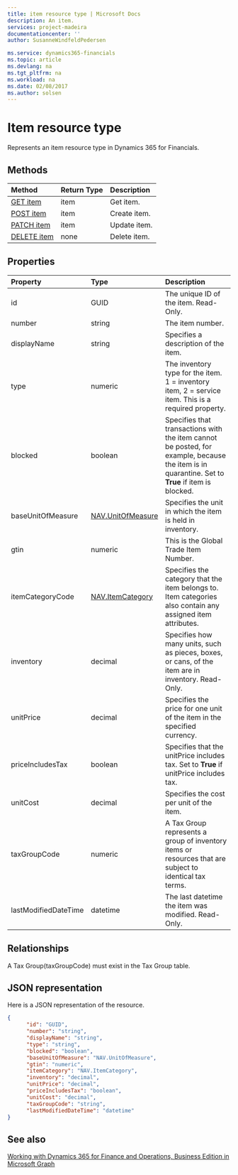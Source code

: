 ```yaml
---
title: item resource type | Microsoft Docs
description: An item.
services: project-madeira
documentationcenter: ''
author: SusanneWindfeldPedersen

ms.service: dynamics365-financials
ms.topic: article
ms.devlang: na
ms.tgt_pltfrm: na
ms.workload: na
ms.date: 02/08/2017
ms.author: solsen
---
```


# Item resource type
Represents an item resource type in Dynamics 365 for Financials.

## Methods

| Method       | Return Type  |Description|
|:---------------|:--------|:----------|
|[GET item](../api/dynamics_get_item.md)|item|Get item.|
|[POST item](../api/dynamics_create_item.md)|item|Create item.|
|[PATCH item](../api/dynamics_update_item.md)|item|Update item.|
|[DELETE item](../api/dynamics_delete_item.md)|none|Delete item.|

## Properties
| Property	   | Type	|Description|
|:---------------|:--------|:----------|
|id|GUID|The unique ID of the item. Read-Only.|
|number|string|The item number.|
|displayName|string|Specifies a description of the item.|
|type|numeric|The inventory type for the item. 1 = inventory item, 2 = service item. This is a required property.|
|blocked|boolean|Specifies that transactions with the item cannot be posted, for example, because the item is in quarantine. Set to **True** if item is blocked.|
|baseUnitOfMeasure|[NAV.UnitOfMeasure](../resource_types/dynamics_complex_types.md)|Specifies the unit in which the item is held in inventory.|
|gtin|numeric|This is the Global Trade Item Number.|
|itemCategoryCode|[NAV.ItemCategory](../resource_types/dynamics_complex_types.md)|Specifies the category that the item belongs to. Item categories also contain any assigned item attributes.|
|inventory|decimal|Specifies how many units, such as pieces, boxes, or cans, of the item are in inventory. Read-Only.|
|unitPrice|decimal|Specifies the price for one unit of the item in the specified currency.|
|priceIncludesTax|boolean|Specifies that the unitPrice includes tax. Set to **True** if unitPrice includes tax.|
|unitCost|decimal|Specifies the cost per unit of the item.|
|taxGroupCode|numeric|A Tax Group represents a group of inventory items or resources that are subject to identical tax terms.|
|lastModifiedDateTime|datetime|The last datetime the item was modified. Read-Only.|  


## Relationships
A Tax Group(taxGroupCode) must exist in the Tax Group table.

## JSON representation

Here is a JSON representation of the resource.


```json
{
      "id": "GUID",
      "number": "string",
      "displayName": "string",
      "type": "string",
      "blocked": "boolean",
      "baseUnitOfMeasure": "NAV.UnitOfMeasure",
      "gtin": "numeric",
      "itemCategory": "NAV.ItemCategory",
      "inventory": "decimal",
      "unitPrice": "decimal",
      "priceIncludesTax": "boolean",
      "unitCost": "decimal",
      "taxGroupCode": "string",
      "lastModifiedDateTime": "datetime"
}

```

## See also
[Working with Dynamics 365 for Finance and Operations, Business Edition in Microsoft Graph](dynamics_overview.md)  
